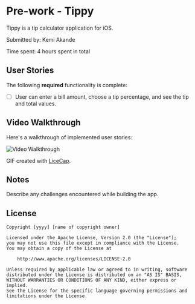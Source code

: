 # Pre-work - Tippy

Tippy is a tip calculator application for iOS.

Submitted by: Kemi Akande

Time spent: 4 hours spent in total

## User Stories

The following **required** functionality is complete:

* [ ] User can enter a bill amount, choose a tip percentage, and see the tip and total values.

## Video Walkthrough 

Here's a walkthrough of implemented user stories:

<img src='http://g.recordit.co/NlyRX00zyX.gif' title='Video Walkthrough' width='' alt='Video Walkthrough' />

GIF created with [LiceCap](http://www.cockos.com/licecap/).

## Notes

Describe any challenges encountered while building the app.

## License

    Copyright [yyyy] [name of copyright owner]

    Licensed under the Apache License, Version 2.0 (the "License");
    you may not use this file except in compliance with the License.
    You may obtain a copy of the License at

        http://www.apache.org/licenses/LICENSE-2.0

    Unless required by applicable law or agreed to in writing, software
    distributed under the License is distributed on an "AS IS" BASIS,
    WITHOUT WARRANTIES OR CONDITIONS OF ANY KIND, either express or implied.
    See the License for the specific language governing permissions and
    limitations under the License.
